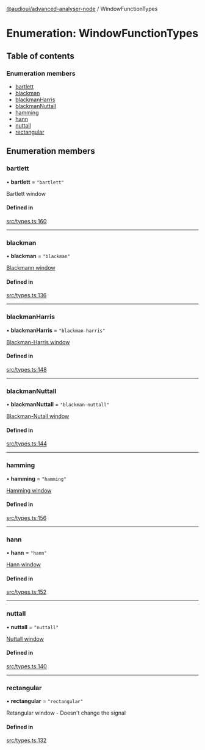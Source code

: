 [@audioui/advanced-analyser-node](../DOC.md) / WindowFunctionTypes

# Enumeration: WindowFunctionTypes

## Table of contents

### Enumeration members

- [bartlett](WindowFunctionTypes.md#bartlett)
- [blackman](WindowFunctionTypes.md#blackman)
- [blackmanHarris](WindowFunctionTypes.md#blackmanharris)
- [blackmanNuttall](WindowFunctionTypes.md#blackmannuttall)
- [hamming](WindowFunctionTypes.md#hamming)
- [hann](WindowFunctionTypes.md#hann)
- [nuttall](WindowFunctionTypes.md#nuttall)
- [rectangular](WindowFunctionTypes.md#rectangular)

## Enumeration members

### bartlett

• **bartlett** = `"bartlett"`

Bartlett window

#### Defined in

[src/types.ts:160](https://github.com/ju-faria/advanced-analyser-node/blob/e49d444/src/types.ts#L160)

___

### blackman

• **blackman** = `"blackman"`

[Blackmann window](https://en.wikipedia.org/wiki/Window_function#Blackman_window)

#### Defined in

[src/types.ts:136](https://github.com/ju-faria/advanced-analyser-node/blob/e49d444/src/types.ts#L136)

___

### blackmanHarris

• **blackmanHarris** = `"blackman-harris"`

[Blackman-Harris window](https://en.wikipedia.org/wiki/Window_function#Blackman%E2%80%93Harris_window)

#### Defined in

[src/types.ts:148](https://github.com/ju-faria/advanced-analyser-node/blob/e49d444/src/types.ts#L148)

___

### blackmanNuttall

• **blackmanNuttall** = `"blackman-nuttall"`

[Blackman-Nutall window](https://en.wikipedia.org/wiki/Window_function#Blackman%E2%80%93Nuttall_window)

#### Defined in

[src/types.ts:144](https://github.com/ju-faria/advanced-analyser-node/blob/e49d444/src/types.ts#L144)

___

### hamming

• **hamming** = `"hamming"`

[Hamming window](https://en.wikipedia.org/wiki/Window_function#Hann_and_Hamming_windows)

#### Defined in

[src/types.ts:156](https://github.com/ju-faria/advanced-analyser-node/blob/e49d444/src/types.ts#L156)

___

### hann

• **hann** = `"hann"`

[Hann window](https://en.wikipedia.org/wiki/Window_function#Hann_and_Hamming_windows)

#### Defined in

[src/types.ts:152](https://github.com/ju-faria/advanced-analyser-node/blob/e49d444/src/types.ts#L152)

___

### nuttall

• **nuttall** = `"nuttall"`

[Nuttall window](https://en.wikipedia.org/wiki/Window_function#Nuttall_window,_continuous_first_derivative)

#### Defined in

[src/types.ts:140](https://github.com/ju-faria/advanced-analyser-node/blob/e49d444/src/types.ts#L140)

___

### rectangular

• **rectangular** = `"rectangular"`

Retangular window - Doesn't change the signal

#### Defined in

[src/types.ts:132](https://github.com/ju-faria/advanced-analyser-node/blob/e49d444/src/types.ts#L132)
